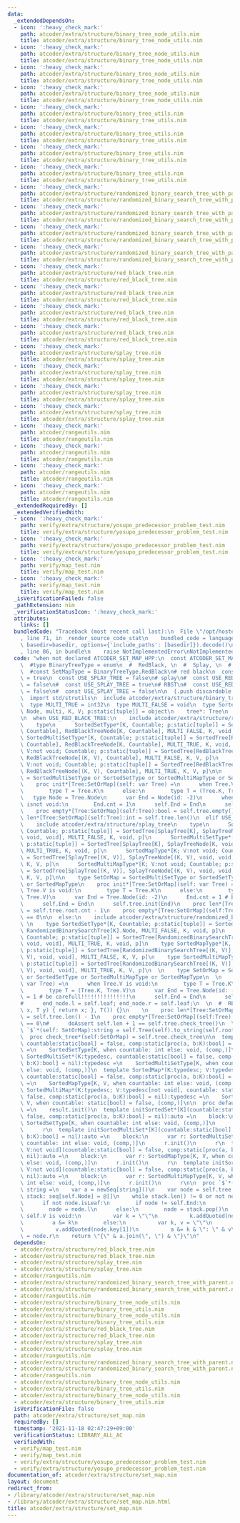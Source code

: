 ```yaml
---
data:
  _extendedDependsOn:
  - icon: ':heavy_check_mark:'
    path: atcoder/extra/structure/binary_tree_node_utils.nim
    title: atcoder/extra/structure/binary_tree_node_utils.nim
  - icon: ':heavy_check_mark:'
    path: atcoder/extra/structure/binary_tree_node_utils.nim
    title: atcoder/extra/structure/binary_tree_node_utils.nim
  - icon: ':heavy_check_mark:'
    path: atcoder/extra/structure/binary_tree_node_utils.nim
    title: atcoder/extra/structure/binary_tree_node_utils.nim
  - icon: ':heavy_check_mark:'
    path: atcoder/extra/structure/binary_tree_node_utils.nim
    title: atcoder/extra/structure/binary_tree_node_utils.nim
  - icon: ':heavy_check_mark:'
    path: atcoder/extra/structure/binary_tree_utils.nim
    title: atcoder/extra/structure/binary_tree_utils.nim
  - icon: ':heavy_check_mark:'
    path: atcoder/extra/structure/binary_tree_utils.nim
    title: atcoder/extra/structure/binary_tree_utils.nim
  - icon: ':heavy_check_mark:'
    path: atcoder/extra/structure/binary_tree_utils.nim
    title: atcoder/extra/structure/binary_tree_utils.nim
  - icon: ':heavy_check_mark:'
    path: atcoder/extra/structure/binary_tree_utils.nim
    title: atcoder/extra/structure/binary_tree_utils.nim
  - icon: ':heavy_check_mark:'
    path: atcoder/extra/structure/randomized_binary_search_tree_with_parent.nim
    title: atcoder/extra/structure/randomized_binary_search_tree_with_parent.nim
  - icon: ':heavy_check_mark:'
    path: atcoder/extra/structure/randomized_binary_search_tree_with_parent.nim
    title: atcoder/extra/structure/randomized_binary_search_tree_with_parent.nim
  - icon: ':heavy_check_mark:'
    path: atcoder/extra/structure/randomized_binary_search_tree_with_parent.nim
    title: atcoder/extra/structure/randomized_binary_search_tree_with_parent.nim
  - icon: ':heavy_check_mark:'
    path: atcoder/extra/structure/randomized_binary_search_tree_with_parent.nim
    title: atcoder/extra/structure/randomized_binary_search_tree_with_parent.nim
  - icon: ':heavy_check_mark:'
    path: atcoder/extra/structure/red_black_tree.nim
    title: atcoder/extra/structure/red_black_tree.nim
  - icon: ':heavy_check_mark:'
    path: atcoder/extra/structure/red_black_tree.nim
    title: atcoder/extra/structure/red_black_tree.nim
  - icon: ':heavy_check_mark:'
    path: atcoder/extra/structure/red_black_tree.nim
    title: atcoder/extra/structure/red_black_tree.nim
  - icon: ':heavy_check_mark:'
    path: atcoder/extra/structure/red_black_tree.nim
    title: atcoder/extra/structure/red_black_tree.nim
  - icon: ':heavy_check_mark:'
    path: atcoder/extra/structure/splay_tree.nim
    title: atcoder/extra/structure/splay_tree.nim
  - icon: ':heavy_check_mark:'
    path: atcoder/extra/structure/splay_tree.nim
    title: atcoder/extra/structure/splay_tree.nim
  - icon: ':heavy_check_mark:'
    path: atcoder/extra/structure/splay_tree.nim
    title: atcoder/extra/structure/splay_tree.nim
  - icon: ':heavy_check_mark:'
    path: atcoder/extra/structure/splay_tree.nim
    title: atcoder/extra/structure/splay_tree.nim
  - icon: ':heavy_check_mark:'
    path: atcoder/rangeutils.nim
    title: atcoder/rangeutils.nim
  - icon: ':heavy_check_mark:'
    path: atcoder/rangeutils.nim
    title: atcoder/rangeutils.nim
  - icon: ':heavy_check_mark:'
    path: atcoder/rangeutils.nim
    title: atcoder/rangeutils.nim
  - icon: ':heavy_check_mark:'
    path: atcoder/rangeutils.nim
    title: atcoder/rangeutils.nim
  _extendedRequiredBy: []
  _extendedVerifiedWith:
  - icon: ':heavy_check_mark:'
    path: verify/extra/structure/yosupo_predecessor_problem_test.nim
    title: verify/extra/structure/yosupo_predecessor_problem_test.nim
  - icon: ':heavy_check_mark:'
    path: verify/extra/structure/yosupo_predecessor_problem_test.nim
    title: verify/extra/structure/yosupo_predecessor_problem_test.nim
  - icon: ':heavy_check_mark:'
    path: verify/map_test.nim
    title: verify/map_test.nim
  - icon: ':heavy_check_mark:'
    path: verify/map_test.nim
    title: verify/map_test.nim
  _isVerificationFailed: false
  _pathExtension: nim
  _verificationStatusIcon: ':heavy_check_mark:'
  attributes:
    links: []
  bundledCode: "Traceback (most recent call last):\n  File \"/opt/hostedtoolcache/Python/3.10.1/x64/lib/python3.10/site-packages/onlinejudge_verify/documentation/build.py\"\
    , line 71, in _render_source_code_stat\n    bundled_code = language.bundle(stat.path,\
    \ basedir=basedir, options={'include_paths': [basedir]}).decode()\n  File \"/opt/hostedtoolcache/Python/3.10.1/x64/lib/python3.10/site-packages/onlinejudge_verify/languages/nim.py\"\
    , line 86, in bundle\n    raise NotImplementedError\nNotImplementedError\n"
  code: "when not declared ATCODER_SET_MAP_HPP:\n  const ATCODER_SET_MAP_HPP* = 1\n\
    \  #type BinaryTreeType = enum\n  #  RedBlack, \n  #  Splay, \n  #  Randomized\n\
    \  #const SetMapType = BinaryTreeType.RedBlack\n# red black\n  const USE_RED_BLACK_TREE\
    \ = true\n  const USE_SPLAY_TREE = false\n# splay\n#  const USE_RED_BLACK_TREE\
    \ = false\n#  const USE_SPLAY_TREE = true\n# RBST\n#  const USE_RED_BLACK_TREE\
    \ = false\n#  const USE_SPLAY_TREE = false\n\n  {.push discardable inline.}\n\
    \  import std/strutils\n  include atcoder/extra/structure/binary_tree_utils\n\
    \  type MULTI_TRUE = int32\n  type MULTI_FALSE = void\n  type SortedTree*[Tree,\
    \ Node, multi, K, V; p:static[tuple]] = object\n    tree*: Tree\n    End*: Node\n\
    \n  when USE_RED_BLACK_TREE:\n    include atcoder/extra/structure/red_black_tree\n\
    \    type\n      SortedSetType*[K, Countable; p:static[tuple]] = SortedTree[RedBlackTree[K,\
    \ Countable], RedBlackTreeNode[K, Countable], MULTI_FALSE, K, void, p]\n     \
    \ SortedMultiSetType*[K, Countable; p:static[tuple]] = SortedTree[RedBlackTree[K,\
    \ Countable], RedBlackTreeNode[K, Countable], MULTI_TRUE, K, void, p]\n      SortedMapType*[K;\
    \ V:not void; Countable; p:static[tuple]] = SortedTree[RedBlackTree[(K, V), Countable],\
    \ RedBlackTreeNode[(K, V), Countable], MULTI_FALSE, K, V, p]\n      SortedMultiMapType*[K;\
    \ V:not void; Countable; p:static[tuple]] = SortedTree[RedBlackTree[(K, V), Countable],\
    \ RedBlackTreeNode[(K, V), Countable], MULTI_TRUE, K, V, p]\n\n    type SetOrMap\
    \ = SortedMultiSetType or SortedSetType or SortedMultiMapType or SortedMapType\n\
    \    proc init*[Tree:SetOrMap](self: var Tree) =\n      when Tree.V is void:\n\
    \        type T = Tree.K\n      else:\n        type T = (Tree.K, Tree.V)\n   \
    \   type Node = Tree.Node\n      var End = Node(id: -2)\n      when Tree.Tree.Countable\
    \ isnot void:\n        End.cnt = 1\n      self.End = End\n      self.tree.init(End)\n\
    \    proc empty*[Tree:SetOrMap](self:Tree):bool = self.tree.empty()\n    proc\
    \ len*[Tree:SetOrMap](self:Tree):int = self.tree.len()\n  elif USE_SPLAY_TREE:\n\
    \    include atcoder/extra/structure/splay_tree\n    type\n      SortedSetType*[K,\
    \ Countable; p:static[tuple]] = SortedTree[SplayTree[K], SplayTreeNode[K, void,\
    \ void, void], MULTI_FALSE, K, void, p]\n      SortedMultiSetType*[K, Countable;\
    \ p:static[tuple]] = SortedTree[SplayTree[K], SplayTreeNode[K, void, void, void],\
    \ MULTI_TRUE, K, void, p]\n      SortedMapType*[K; V:not void; Countable; p:static[tuple]]\
    \ = SortedTree[SplayTree[(K, V)], SplayTreeNode[(K, V), void, void, void], MULTI_FALSE,\
    \ K, V, p]\n      SortedMultiMapType*[K; V:not void; Countable; p:static[tuple]]\
    \ = SortedTree[SplayTree[(K, V)], SplayTreeNode[(K, V), void, void, void], MULTI_TRUE,\
    \ K, V, p]\n\n    type SetOrMap = SortedMultiSetType or SortedSetType or SortedMultiMapType\
    \ or SortedMapType\n    proc init*[Tree:SetOrMap](self: var Tree) =\n      when\
    \ Tree.V is void:\n        type T = Tree.K\n      else:\n        type T = (Tree.K,\
    \ Tree.V)\n      var End = Tree.Node(id: -2)\n      End.cnt = 1 # be carefull!!!!!!!!!!!!!!!\n\
    \      self.End = End\n      self.tree.init(End)\n    proc len*[Tree:SetOrMap](self:Tree):int\
    \ = self.tree.root.cnt - 1\n    proc empty*[Tree:SetOrMap](self:Tree):bool = self.len\
    \ == 0\n\n  else:\n    include atcoder/extra/structure/randomized_binary_search_tree_with_parent\n\
    \ \n    type SortedSetType*[K, Countable; p:static[tuple]] = SortedTree[RandomizedBinarySearchTree[K],\
    \ RandomizedBinarySearchTree[K].Node, MULTI_FALSE, K, void, p]\n    type SortedMultiSetType*[K,\
    \ Countable; p:static[tuple]] = SortedTree[RandomizedBinarySearchTree[K], RBSTNode[K,\
    \ void, void], MULTI_TRUE, K, void, p]\n    type SortedMapType*[K, V, Countable;\
    \ p:static[tuple]] = SortedTree[RandomizedBinarySearchTree[(K, V)], RBSTNode[(K,\
    \ V), void, void], MULTI_FALSE, K, V, p]\n    type SortedMultiMapType*[K, V, Countable;\
    \ p:static[tuple]] = SortedTree[RandomizedBinarySearchTree[(K, V)], RBSTNode[(K,\
    \ V), void, void], MULTI_TRUE, K, V, p]\n  \n    type SetOrMap = SortedMultiSetType\
    \ or SortedSetType or SortedMultiMapType or SortedMapType\n  \n    proc init*[Tree:SetOrMap](self:\
    \ var Tree) =\n      when Tree.V is void:\n        type T = Tree.K\n      else:\n\
    \        type T = (Tree.K, Tree.V)\n      var End = Tree.Node(id: -2)\n      End.cnt\
    \ = 1 # be carefull!!!!!!!!!!!!!!!\n      self.End = End\n      self.tree.init(End)\n\
    #      end_node.l = self.leaf; end_node.r = self.leaf;\n  \n  #  RBST(sz, [&](T\
    \ x, T y) { return x; }, T()) {}\n    \n    proc len*[Tree:SetOrMap](self:Tree):int\
    \ = self.tree.len() - 1\n    proc empty*[Tree:SetOrMap](self:Tree):bool = self.len()\
    \ == 0\n#      doAssert self.len + 1 == self.tree.check_tree()\n  \n#    proc\
    \ `$`*(self: SetOrMap):string = self.Tree(self).to_string(self.root)\n  {.pop.}\n\
    \  proc check_tree*(self:SetOrMap) = self.tree.check_tree\n\n  template SortedSet*(K:typedesc,\
    \ countable:static[bool] = false, comp:static[proc(a, b:K):bool] = nil):typedesc\
    \ =\n    SortedSetType[K, when countable: int else: void, (comp,)]\n  template\
    \ SortedMultiSet*(K:typedesc, countable:static[bool] = false, comp:static[proc(a,\
    \ b:K):bool] = nil):typedesc =\n    SortedMultiSetType[K, when countable: int\
    \ else: void, (comp,)]\n  template SortedMap*(K:typedesc; V:typedesc[not void],\
    \ countable:static[bool] = false, comp:static[proc(a, b:K):bool] = nil):typedesc\
    \ =\n    SortedMapType[K, V, when countable: int else: void, (comp,)]\n  template\
    \ SortedMultiMap*(K:typedesc; V:typedesc[not void], countable: static[bool] =\
    \ false, comp:static[proc(a, b:K):bool] = nil):typedesc =\n    SortedMultiMapType[K,\
    \ V, when countable: static[bool] = false, (comp,)]\n\n  proc default*[T:SetOrMap](self:typedesc[T]):T\
    \ =\n    result.init()\n  template initSortedSet*[K](countable:static[bool] =\
    \ false, comp:static[proc(a, b:K):bool] = nil):auto =\n    block:\n      var r:\
    \ SortedSetType[K, when countable: int else: void, (comp,)]\n      r.init()\n\
    \      r\n  template initSortedMultiSet*[K](countable:static[bool] = false, comp:static[proc(a,\
    \ b:K):bool] = nil):auto =\n    block:\n      var r: SortedMultiSetType[K, when\
    \ countable: int else: void, (comp,)]\n      r.init()\n      r\n  template initSortedMap*[K;\
    \ V:not void](countable:static[bool] = false, comp:static[proc(a, b:K):bool] =\
    \ nil):auto =\n    block:\n      var r: SortedMapType[K, V, when countable: int\
    \ else: void, (comp,)]\n      r.init()\n      r\n  template initSortedMultiMap*[K;\
    \ V:not void](countable:static[bool] = false, comp:static[proc(a, b:K):bool] =\
    \ nil):auto =\n    block:\n      var r: SortedMultiMapType[K, V, when countable:\
    \ int else: void, (comp,)]\n      r.init()\n      r\n\n  proc `$`*(self: SetOrMap):\
    \ string =\n    var a = newSeq[string]()\n    var node = self.tree.root\n    var\
    \ stack: seq[self.Node] = @[]\n    while stack.len() != 0 or not node.isLeaf:\n\
    \      if not node.isLeaf:\n        if node != self.End:\n          stack.add(node)\n\
    \        node = node.l\n      else:\n        node = stack.pop()\n        when\
    \ self.V is void:\n          var k = \"\"\n          k.addQuoted(node.key)\n \
    \         a &= k\n        else:\n          var k, v = \"\"\n          k.addQuoted(node.key[0])\n\
    \          v.addQuoted(node.key[1])\n          a &= k & \": \" & v\n        node\
    \ = node.r\n    return \"{\" & a.join(\", \") & \"}\"\n"
  dependsOn:
  - atcoder/extra/structure/red_black_tree.nim
  - atcoder/extra/structure/red_black_tree.nim
  - atcoder/extra/structure/splay_tree.nim
  - atcoder/extra/structure/splay_tree.nim
  - atcoder/rangeutils.nim
  - atcoder/extra/structure/randomized_binary_search_tree_with_parent.nim
  - atcoder/extra/structure/randomized_binary_search_tree_with_parent.nim
  - atcoder/rangeutils.nim
  - atcoder/extra/structure/binary_tree_node_utils.nim
  - atcoder/extra/structure/binary_tree_utils.nim
  - atcoder/extra/structure/binary_tree_node_utils.nim
  - atcoder/extra/structure/binary_tree_utils.nim
  - atcoder/extra/structure/red_black_tree.nim
  - atcoder/extra/structure/red_black_tree.nim
  - atcoder/extra/structure/splay_tree.nim
  - atcoder/extra/structure/splay_tree.nim
  - atcoder/rangeutils.nim
  - atcoder/extra/structure/randomized_binary_search_tree_with_parent.nim
  - atcoder/extra/structure/randomized_binary_search_tree_with_parent.nim
  - atcoder/rangeutils.nim
  - atcoder/extra/structure/binary_tree_node_utils.nim
  - atcoder/extra/structure/binary_tree_utils.nim
  - atcoder/extra/structure/binary_tree_node_utils.nim
  - atcoder/extra/structure/binary_tree_utils.nim
  isVerificationFile: false
  path: atcoder/extra/structure/set_map.nim
  requiredBy: []
  timestamp: '2021-11-18 02:47:29+09:00'
  verificationStatus: LIBRARY_ALL_AC
  verifiedWith:
  - verify/map_test.nim
  - verify/map_test.nim
  - verify/extra/structure/yosupo_predecessor_problem_test.nim
  - verify/extra/structure/yosupo_predecessor_problem_test.nim
documentation_of: atcoder/extra/structure/set_map.nim
layout: document
redirect_from:
- /library/atcoder/extra/structure/set_map.nim
- /library/atcoder/extra/structure/set_map.nim.html
title: atcoder/extra/structure/set_map.nim
---
```

